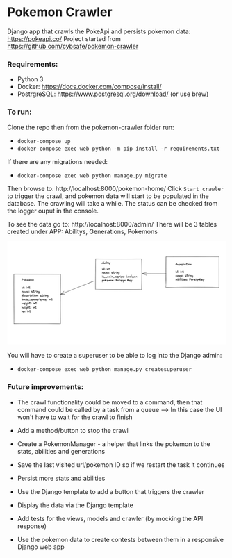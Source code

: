 # Pokemon Crawler

Django app that crawls the PokeApi and persists pokemon data: https://pokeapi.co/
Project started from https://github.com/cybsafe/pokemon-crawler

### Requirements:

* Python 3
* Docker: https://docs.docker.com/compose/install/
* PostrgreSQL: https://www.postgresql.org/download/ (or use brew)

### To run:
 
Clone the repo then from the pokemon-crawler folder run:
* `docker-compose up`
* `docker-compose exec web python -m pip install -r requirements.txt`

If there are any migrations needed:
* `docker-compose exec web python manage.py migrate`

Then browse to: http://localhost:8000/pokemon-home/
Click `Start crawler` to trigger the crawl, and pokemon data will start to be populated in the database.
The crawling will take a while. The status can be checked from the logger ouput in the console.

To see the data go to: http://localhost:8000/admin/
There will be 3 tables created under APP: Abilitys, Generations, Pokemons

![img.png](img.png)

You will have to create a superuser to be able to log into the Django admin:
* `docker-compose exec web python manage.py createsuperuser`



### Future improvements:
* The crawl functionality could be moved to a command, then that command could be called by a task from a queue
--> In this case the UI won't have to wait for the crawl to finish
* Add a method/button to stop the crawl
* Create a PokemonManager - a helper that links the pokemon to the stats, abilities and generations
* Save the last visited url/pokemon ID so if we restart the task it continues
* Persist more stats and abilities
* Use the Django template to add a button that triggers the crawler 
* Display the data via the Django template 
* Add tests for the views, models and crawler (by mocking the API response)

* Use the pokemon data to create contests between them in a responsive Django web app

